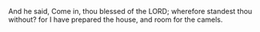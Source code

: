 And he said, Come in, thou blessed of the LORD; wherefore standest thou without? for I have prepared the house, and room for the camels.
